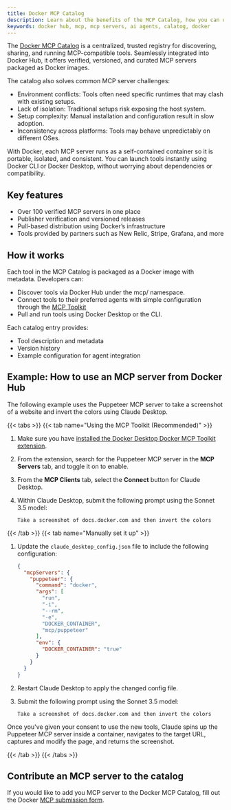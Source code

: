 ```yaml
---
title: Docker MCP Catalog
description: Learn about the benefits of the MCP Catalog, how you can use it, and how you can contribute
keywords: docker hub, mcp, mcp servers, ai agents, calatog, docker
---
```


The [Docker MCP Catalog](https://hub.docker.com/catalogs/mcp) is a centralized, trusted registry for discovering, sharing, and running MCP-compatible tools. Seamlessly integrated into Docker Hub, it offers verified, versioned, and curated MCP servers packaged as Docker images. 

The catalog also solves common MCP server challenges:

- Environment conflicts: Tools often need specific runtimes that may clash with existing setups.
- Lack of isolation: Traditional setups risk exposing the host system.
- Setup complexity: Manual installation and configuration result in slow adoption.
- Inconsistency across platforms: Tools may behave unpredictably on different OSes.

With Docker, each MCP server runs as a self-contained container so it is portable, isolated, and consistent. You can launch tools instantly using Docker CLI or Docker Desktop, without worrying about dependencies or compatibility.

## Key features

- Over 100 verified MCP servers in one place
- Publisher verification and versioned releases
- Pull-based distribution using Docker’s infrastructure
- Tools provided by partners such as New Relic, Stripe, Grafana, and more

## How it works

Each tool in the MCP Catalog is packaged as a Docker image with metadata. Developers can:

- Discover tools via Docker Hub under the mcp/ namespace.
- Connect tools to their preferred agents with simple configuration through the [MCP Toolkit](toolkit.md)
- Pull and run tools using Docker Desktop or the CLI.

Each catalog entry provides:

- Tool description and metadata
- Version history
- Example configuration for agent integration

## Example: How to use an MCP server from Docker Hub

The following example uses the Puppeteer MCP server to take a screenshot of a website and invert the colors using Claude Desktop.

{{< tabs >}}
{{< tab name="Using the MCP Toolkit (Recommended)" >}}

1. Make sure you have [installed the Docker Desktop Docker MCP Toolkit extension](toolkit.md).
2. From the extension, search for the Puppeteer MCP server in the **MCP Servers** tab, and toggle it on to enable.
3. From the **MCP Clients** tab, select the **Connect** button for Claude Desktop. 
4. Within Claude Desktop, submit the following prompt using the Sonnet 3.5 model:

   ```text
   Take a screenshot of docs.docker.com and then invert the colors
   ```

{{< /tab >}}
{{< tab name="Manually set it up" >}}

1. Update the `claude_desktop_config.json` file to include the following configuration:

   ```json
   {
     "mcpServers": {
       "puppeteer": {
         "command": "docker",
         "args": [
           "run",
           "-i",
           "--rm",
           "-e",
           "DOCKER_CONTAINER",
           "mcp/puppeteer"
         ],
         "env": {
           "DOCKER_CONTAINER": "true"
         }
       }
     }
   }
   ```
2. Restart Claude Desktop to apply the changed config file.
3. Submit the following prompt using the Sonnet 3.5 model:

   ```text
   Take a screenshot of docs.docker.com and then invert the colors
   ```

Once you've given your consent to use the new tools, Claude spins up the Puppeteer MCP server inside a container, navigates to the target URL, captures and modify the page, and returns the screenshot.

{{< /tab >}}
{{< /tabs >}}

## Contribute an MCP server to the catalog

If you would like to add you MCP server to the Docker MCP Catalog, fill out the Docker [MCP submission form](https://www.docker.com/products/mcp-catalog-and-toolkit/#get_updates).